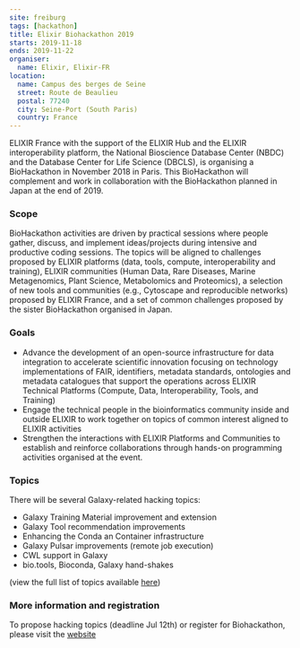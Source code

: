 ```yaml
---
site: freiburg
tags: [hackathon]
title: Elixir Biohackathon 2019
starts: 2019-11-18
ends: 2019-11-22
organiser:
  name: Elixir, Elixir-FR
location:
  name: Campus des berges de Seine
  street: Route de Beaulieu
  postal: 77240
  city: Seine-Port (South Paris)
  country: France
---
```


ELIXIR France with the support of the ELIXIR Hub and the ELIXIR interoperability platform, the National Bioscience Database Center (NBDC) and the Database Center for Life Science (DBCLS), is organising a BioHackathon in November 2018 in Paris. This BioHackathon will complement and work in collaboration with the BioHackathon planned in Japan at the end of 2019.

### Scope

BioHackathon activities are driven by practical sessions where people gather, discuss, and implement ideas/projects during intensive and productive coding sessions.
The topics will be aligned to challenges proposed by ELIXIR platforms (data, tools, compute, interoperability and training), ELIXIR communities (Human Data,
Rare Diseases, Marine Metagenomics, Plant Science, Metabolomics and Proteomics), a selection of new tools and communities (e.g., Cytoscape and reproducible networks)
proposed by ELIXIR France, and a set of common challenges proposed by the sister BioHackathon organised in Japan.

### Goals

- Advance the development of an open-source infrastructure for data integration to accelerate scientific innovation focusing on technology implementations of FAIR, identifiers, metadata standards, ontologies and metadata catalogues that support the operations across ELIXIR Technical Platforms (Compute, Data, Interoperability, Tools, and Training)
- Engage the technical people in the bioinformatics community inside and outside ELIXIR to work together on topics of common interest aligned to ELIXIR activities
- Strengthen the interactions with ELIXIR Platforms and Communities to establish and reinforce collaborations through hands-on programming activities organised at the event.

### Topics

There will be several Galaxy-related hacking topics:

- Galaxy Training Material improvement and extension
- Galaxy Tool recommendation improvements
- Enhancing the Conda an Container infrastructure
- Galaxy Pulsar improvements (remote job execution)
- CWL support in Galaxy
- bio.tools, Bioconda, Galaxy hand-shakes

(view the full list of topics available [here](https://bh2018paris.info/projects))


### More information and registration

To propose hacking topics (deadline Jul 12th) or register for Biohackathon, please visit the [website](https://bh2018paris.info)
